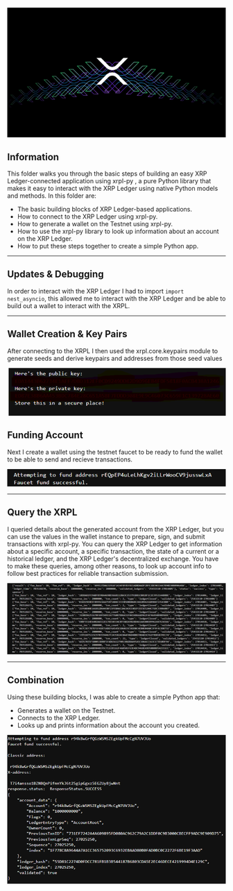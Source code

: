 
![XRP Transaction](XRPL_Transaction.png)

## Information

This folder walks you through the basic steps of building an easy XRP Ledger-connected application using xrpl-py , a pure Python  library that makes it easy to interact with the XRP Ledger using native Python models and methods. In this folder are:

* The basic building blocks of XRP Ledger-based applications.
* How to connect to the XRP Ledger using xrpl-py.
* How to generate a wallet on the Testnet using xrpl-py.
* How to use the xrpl-py library to look up information about an account on the XRP Ledger.
* How to put these steps together to create a simple Python app.

-----------------

## Updates & Debugging

In order to interact with the XRP Ledger I had to import `import nest_asyncio`, this allowed me to interact with the XRP Ledger and be able to build out a wallet to interact with the XRPL.

----------------

## Wallet Creation & Key Pairs

After connecting to the XRPL I then used the xrpl.core.keypairs module to generate seeds and derive keypairs and addresses from those seed values

![XRP Wallet](xrpl_wallet.png)

## Funding Account

Next I create a wallet using the testnet faucet to be ready to fund the wallet to be able to send and recieve transactions.

![Wallet Creation](xrp_testnet_faucet.png)

-----------------

## Query the XRPL

I queried details about the generated account from the XRP Ledger, but you can use the values in the wallet instance to prepare, sign, and submit transactions with xrpl-py. You can query the XRP Ledger to get information about a specific account, a specific transaction, the state of a current or a historical ledger, and the XRP Ledger's decentralized exchange. You have to make these queries, among other reasons, to look up account info to follow best practices for reliable transaction submission.

![XRPL Query](xrpl_ledger_updates.png)

-----------------

## Combination

Using these building blocks, I was able to create a simple Python app that:

* Generates a wallet on the Testnet.
* Connects to the XRP Ledger.
* Looks up and prints information about the account you created.

![XRPL Combination](xrpl_funding_address.png)









